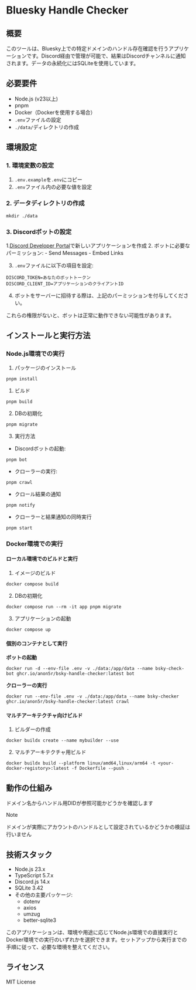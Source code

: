 # Bluesky Handle Checker

## 概要

このツールは、Bluesky上での特定ドメインのハンドル存在確認を行うアプリケーションです。Discord経由で管理が可能で、結果はDiscordチャンネルに通知されます。データの永続化にはSQLiteを使用しています。

## 必要要件

- Node.js (v23以上)
- pnpm
- Docker（Dockerを使用する場合）
- `.env`ファイルの設定
- `./data/`ディレクトリの作成

## 環境設定

### 1. 環境変数の設定

1. `.env.example`を`.env`にコピー
2. `.env`ファイル内の必要な値を設定

### 2. データディレクトリの作成

``` shell
mkdir ./data
```

### 3. Discordボットの設定
1.[Discord Developer Portal](https://discord.com/developers/applications)で新しいアプリケーションを作成
2. ボットに必要なパーミッション:
    - Send Messages
    - Embed Links

3. `.env`ファイルに以下の項目を設定:
``` env
DISCORD_TOKEN=あなたのボットトークン
DISCORD_CLIENT_ID=アプリケーションのクライアントID
```
4. ボットをサーバーに招待する際は、上記のパーミッションを付与してください。

これらの権限がないと、ボットは正常に動作できない可能性があります。



## インストールと実行方法

### Node.js環境での実行

1. パッケージのインストール

``` shell
pnpm install
```

1. ビルド
``` shell
pnpm build
```

2. DBの初期化
``` shell
pnpm migrate
```

3. 実行方法

- Discordボットの起動:
``` shell
pnpm bot
```
- クローラーの実行:
``` shell
pnpm crawl
```
- クロール結果の通知
``` shell
pnpm notify
```
- クローラーと結果通知の同時実行
``` shell
pnpm start
```


### Docker環境での実行

#### ローカル環境でのビルドと実行

1. イメージのビルド
``` shell
docker compose build
```

2. DBの初期化
``` shell
docker compose run --rm -it app pnpm migrate
```

3. アプリケーションの起動
``` shell
docker compose up
```

#### 個別のコンテナとして実行

**ボットの起動**
``` shell
docker run -d --env-file .env -v ./data:/app/data --name bsky-check-bot ghcr.io/anon5r/bsky-handle-checker:latest bot
```

**クローラーの実行**
``` shell
docker run --env-file .env -v ./data:/app/data --name bsky-checker ghcr.io/anon5r/bsky-handle-checker:latest crawl
```
#### マルチアーキテクチャ向けビルド

1. ビルダーの作成
``` shell
docker buildx create --name mybuilder --use
```
2. マルチアーキテクチャ用ビルド
``` shell
docker buildx build --platform linux/amd64,linux/arm64 -t <your-docker-registory>:latest -f Dockerfile --push .
```

## 動作の仕組み

ドメイン名からハンドル用DIDが参照可能かどうかを確認します

> [!NOTE]
> ドメインが実際にアカウントのハンドルとして設定されているかどうかの検証は行いません

## 技術スタック

- Node.js 23.x
- TypeScript 5.7.x
- Discord.js 14.x
- SQLite 3.42
- その他の主要パッケージ:
    - dotenv
    - axios
    - umzug
    - better-sqlite3

このアプリケーションは、環境や用途に応じてNode.js環境での直接実行とDocker環境での実行のいずれかを選択できます。セットアップから実行までの手順に従って、必要な環境を整えてください。

## ライセンス

MIT License
